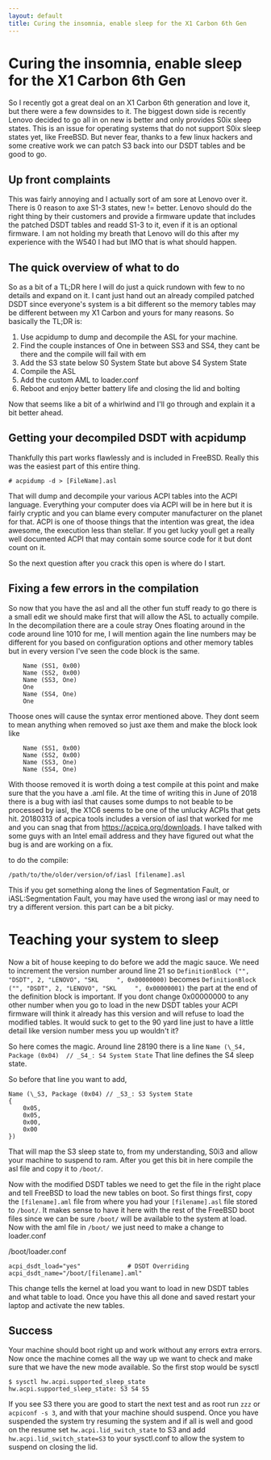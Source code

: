 ```yaml
---
layout: default
title: Curing the insomnia, enable sleep for the X1 Carbon 6th Gen
---
```


# Curing the insomnia, enable sleep for the X1 Carbon 6th Gen

So I recently got a great deal on an X1 Carbon 6th generation and love it, but there were a few downsides to it. The biggest down side is recently Lenovo decided to go all in on new is better and only provides S0ix sleep states. This is an issue for operating systems that do not support S0ix sleep states yet, like FreeBSD. But never fear, thanks to a few linux hackers and some creative work we can patch S3 back into our DSDT tables and be good to go.

<!--more-->

## Up front complaints
This was fairly annoying and I actually sort of am sore at Lenovo over it. There is 0 reason to axe S1-3 states, new != better. Lenovo should do the right thing by their customers and provide a firmware update that includes the patched DSDT tables and readd S1-3 to it, even if it is an optional firmware. I am not holding my breath that Lenovo will do this after my experience with the W540 I had but IMO that is what should happen.

## The quick overview of what to do
So as a bit of a TL;DR here I will do just a quick rundown with few to no details and expand on it. I cant just hand out an already compiled patched DSDT since everyone's system is a bit different so the memory tables may be different between my X1 Carbon and yours for many reasons. So basically the TL;DR is:
1. Use acpidump to dump and decompile the ASL for your machine.
2. Find the couple instances of One in between SS3 and SS4, they cant be there and the compile will fail with em
3. Add the S3 state below S0 System State but above S4 System State
4. Compile the ASL
5. Add the custom AML to loader.conf
6. Reboot and enjoy better battery life and closing the lid and bolting

Now that seems like a bit of a whirlwind and I'll go through and explain it a bit better ahead.

## Getting your decompiled DSDT with acpidump
Thankfully this part works flawlessly and is included in FreeBSD. Really this was the easiest part of this entire thing.

```
# acpidump -d > [FileName].asl
```

That will dump and decompile your various ACPI tables into the ACPI language. Everything your computer does via ACPI will be in here but it is fairly cryptic and you can blame every computer manufacturer on the planet for that. ACPI is one of thoose things that the intention was great, the idea awesome, the execution less than stellar. If you get lucky youll get a really well documented ACPI that may contain some source code for it but dont count on it.

So the next question after you crack this open is where do I start.

## Fixing a few errors in the compilation

So now that you have the asl and all the other fun stuff ready to go there is a small edit we should make first that will allow the ASL to actually compile. In the decompilation there are a coule stray Ones floating around in the code around line 1010 for me, I will mention again the line numbers may be different for you based on configuration options and other memory tables but in every version I've seen the code block is the same.

```asl
    Name (SS1, 0x00)
    Name (SS2, 0x00)
    Name (SS3, One)
    One
    Name (SS4, One)
    One
```

Thoose ones will cause the syntax error mentioned above. They dont seem to mean anything when removed so just axe them and make the block look like

```asl
    Name (SS1, 0x00)
    Name (SS2, 0x00)
    Name (SS3, One)
    Name (SS4, One)
```

With thoose removed it is worth doing a test compile at this point and make sure that the you have a .aml file. At the time of writing this in June of 2018 there is a bug with iasl that causes some dumps to not beable to be processed by iasl, the X1C6 seems to be one of the unlucky ACPIs that gets hit. 20180313 of acpica tools includes a version of iasl that worked for me and you can snag that from https://acpica.org/downloads. I have talked with some guys with an Intel email address and they have figured out what the bug is and are working on a fix.

to do the compile:
```
/path/to/the/older/version/of/iasl [filename].asl
```

This if you get something along the lines of Segmentation Fault, or iASL:Segmentation Fault, you may have used the wrong iasl or may need to try a different version. this part can be a bit picky.

# Teaching your system to sleep

Now a bit of house keeping to do before we add the magic sauce. We need to increment the version number around line 21 so `DefinitionBlock ("", "DSDT", 2, "LENOVO", "SKL     ", 0x00000000)` becomes `DefinitionBlock ("", "DSDT", 2, "LENOVO", "SKL     ", 0x00000001)` the part at the end of the definition block is important. If you dont change 0x00000000 to any other number when you go to load in the new DSDT tables your ACPI firmware will think it already has this version and will refuse to load the modified tables. It would suck to get to the 90 yard line just to have a little detail like version number mess you up wouldn't it?

So here comes the magic. Around line 28190 there is a line `Name (\_S4, Package (0x04)  // _S4_: S4 System State` That line defines the S4 sleep state.

So before that line you want to add,
```asl
Name (\_S3, Package (0x04) // _S3_: S3 System State
{
    0x05,
    0x05,
    0x00,
    0x00
})
```

That will map the S3 sleep state to, from my understanding, S0i3 and allow your machine to suspend to ram. After you get this bit in here compile the asl file and copy it to `/boot/`.

Now with the modified DSDT tables we need to get the file in the right place and tell FreeBSD to load the new tables on boot. So first things first, copy the `[filename].aml` file from where you had your `[filename].asl` file stored to `/boot/`. It makes sense to have it here with the rest of the FreeBSD boot files since we can be sure `/boot/` will be available to the system at load. Now with the aml file in `/boot/` we just need to make a change to loader.conf

/boot/loader.conf
```
acpi_dsdt_load="yes"             # DSDT Overriding
acpi_dsdt_name="/boot/[filename].aml"
```

This change tells the kernel at load you want to load in new DSDT tables and what table to load. Once you have this all done and saved restart your laptop and activate the new tables.

## Success

Your machine should boot right up and work without any errors extra errors. Now once the machine comes all the way up we want to check and make sure that we have the new mode available. So the first stop would be sysctl

```
$ sysctl hw.acpi.supported_sleep_state
hw.acpi.supported_sleep_state: S3 S4 S5
```

If you see S3 there you are good to start the next test and as root run `zzz` or `acpiconf -s 3`, and with that your machine should suspend. Once you have suspended the system try resuming the system and if all is well and good on the resume set `hw.acpi.lid_switch_state` to S3 and add `hw.acpi.lid_switch_state=S3` to your sysctl.conf to allow the system to suspend on closing the lid.